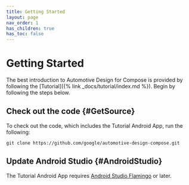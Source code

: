 ```yaml
---
title: Getting Started
layout: page
nav_order: 1
has_children: true
has_toc: false
---
```



# Getting Started

The best introduction to Automotive Design for Compose is provided by following
the [Tutorial]({% link _docs/tutorial/index.md %}). Begin by
following the steps below.

## Check out the code {#GetSource}

To check out the code, which includes the Tutorial Android App, run the
following:

```posix-terminal
git clone https://github.com/google/automotive-design-compose.git
```

## Update Android Studio {#AndroidStudio}

The Tutorial Android App requires [Android Studio Flamingo](https://developer.android.com/studio) or later.
